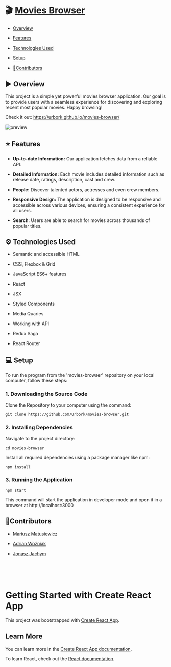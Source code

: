 # 🎬 [Movies Browser](https://urbork.github.io/movies-browser/)

- [Overview](#-overview)

- [Features](#-features)
- [Technologies Used](#-technologies-used)
- [Setup](#-setup)
- [🎉Contributors](#contributors)

## ▶ Overview

This project is a simple yet powerful movies browser application. Our goal is to provide users with a seamless experience for discovering and exploring recent most popular movies. Happy browsing!

Check it out: https://urbork.github.io/movies-browser/

![preview](https://i.imgur.com/gxsXeb2.gif)

## ⭐ Features

- **Up-to-date Information:** Our application fetches data from a reliable API.

- **Detailed Information:** Each movie includes detailed information such as release date, ratings, description, cast and crew.
- **People:** Discover talented actors, actresses and even crew members.
- **Responsive Design:** The application is designed to be responsive and accessible across various devices, ensuring a consistent experience for all users.
- **Search**: Users are able to search for movies across thousands of popular titles.

## ⚙ Technologies Used

- Semantic and accessible HTML

- CSS, Flexbox & Grid
- JavaScript ES6+ features
- React
- JSX
- Styled Components
- Media Quaries
- Working with API
- Redux Saga
- React Router

## 💻 Setup

To run the program from the 'movies-browser' repository on your local computer, follow these steps:

### 1. Downloading the Source Code

Clone the Repository to your computer using the command:

```commandline
git clone https://github.com/Urbork/movies-browser.git
```

### 2. Installing Dependencies

Navigate to the project directory:

```commandline
cd movies-browser
```

Install all required dependencies using a package manager like npm:

```commandline
npm install
```

### 3. Running the Application

```commandline
npm start
```

This command will start the application in developer mode and open it in a browser at http://localhost:3000

## 🎉Contributors

- [Mariusz Matusiewicz](https://github.com/mariuszmmm)

- [Adrian Woźniak](https://github.com/Adrode)

- [Jonasz Jachym](https://github.com/Urbork)

<br>
<br>
<br>

# Getting Started with Create React App

This project was bootstrapped with [Create React App](https://github.com/facebook/create-react-app).

## Learn More

You can learn more in the [Create React App documentation](https://facebook.github.io/create-react-app/docs/getting-started).

To learn React, check out the [React documentation](https://reactjs.org/).
